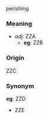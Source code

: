 perishing
### Meaning
+ _adj_: ZZA
    + __eg__: ZZB

### Origin

ZZC

### Synonym

__eg__: ZZD

+ ZZE


